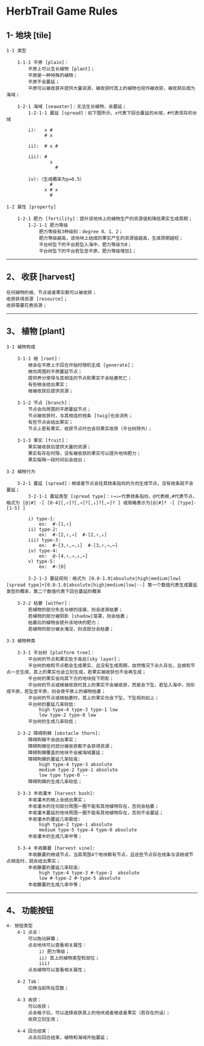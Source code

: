 # HerbTrail Game Rules

## 1- 地块 [tile]

    1-1 类型 

        1-1-1 平原 [plain]：
            平原上可以生长植物 [plant]；
            平原是一种特殊的植物；
            平原不会蔓延；
            平原可以被收获并提供大量资源，被收获时其上的植物也视作被收获，被收获后成为海域；

        1-2-1 海域 [seawater]：无法生长植物，会蔓延；
            1-2-1-1 蔓延 [spread]：如下图所示，x代表下回合蔓延的水域，#代表现存的水域

            i):   x #
                  # x
              
            ii):  # x #

            iii): #
                    x
                      #

            iv):（生成概率为p=0.5）
                    #
                  x # x
                    #

    1-2 属性 [property]

        1-2-1 肥力 [fertility]：提升该地块上的植物生产的资源值和降低果实生成周期；
            1-2-1-1 肥力等级
                肥力等级有3种级别：degree 0、1、2；
                肥力等级越高，该地块上结成的果实产生的资源值越高，生成周期越短；
                平台树坠下的平台若坠入海中，肥力等级为0；
                平台树坠下的平台若坠至平原，肥力等级增加1；


        
***
## 2、 收获 [harvest]

    任何植物的根、节点或者果实都可以被收获；
    收获获得资源 [resource]；
    收获需要花费资源；
***
## 3、 植物 [plant]

    3-1 植物构成

        3-1-1 根 [root]：
            根会在平原上于回合开始时随机生成 [generate]；
            根向周围的平原蔓延节点；
            提供养分使得与其相连的节点和果实不会枯萎死亡；
            有些根会结出果实；
            根被收获后提供资源；

        3-1-2 节点 [branch]：
            节点会向周围的平原蔓延节点；
            节点被收获时，与其相连的枝条 [twig]也会消失；
            有些节点会结出果实；
            节点上若有果实，收获节点时也会将果实收获（平台树除外）；

        3-1-3 果实 [fruit]：
            果实被收获后提供大量的资源；
            果实有存在时限，没有被收获的果实可以提升地块肥力；
            果实每隔一段时间后会结出；
        
    3-2 植物行为

        3-2-1 蔓延 [spread]：根或者节点会往其枝条指向的方向生成节点，没有枝条就不会蔓延；
            3-2-1-1 蔓延类型 [spread type]：↑→↓←代表枝条指向，@代表根,#代表节点，格式为 [@|#] -[ [0-4][,↑]?[,→]?[,↓]?[,←]? ] 或简略表示为[@|#]? -[ [type]-[1-5] ]

            i) type-1:
                ex:  #-[1,↑]
            ii) type-2:
                ex:  #-[2,↑,→]  #-[2,↑,↓]
            iii) type-3:
                ex:  #-[3,↑,→,↓]  #-[3,↑,→,←]
            iv) type-4:
                ex:  @-[4,↑,→,↓,←]
            v) type-5:
                ex:  #-[0]

            3-2-1-2 蔓延规则：格式为 [0.0-1.0|absolute|high|medium|low][spread type]+[0.0-1.0|absolute|high|medium|low|--] 第一个数值代表生成蔓延类型的概率，第二个数值代表下回合蔓延的概率 

        3-2-2 枯萎 [wither]：
            若植物的部分失去与根的连接，则会逐渐枯萎；
            若植物的部分被阴影 [shadow]笼罩，则会枯萎；
            枯萎后的植物会提升该地块的肥力；
            若植物的部分被水淹没，则该部分会枯萎；
    
    3-3 植物种类

        3-3-1 平台树 [platform tree]：
            平台树的节点和果实处于高处[sky layer]；
            平台树的根和节点都会生成果实，且没有生成周期，自然情况下永久存在，且根和节点一旦生成，其上的果实也会立刻生成，若果实被收获也不会再生成；
            平台树的果实会向其下方的地块投下阴影；
            平台树的节点或根被收获时其上的果实不会被收获，而是会下坠，若坠入海中，则形成平原，若坠至平原，则会使平原上的植物枯萎；
            平台树的节点或根枯萎时，其上的果实也会下坠，下坠规则如上；
            平台树的蔓延几率较低:
                high type-4 type-3 type-1 low
                low type-2 type-0 low
            平台树的生成几率较低；
            
        3-3-2 障碍荆棘 [obstacle thorn]:
            障碍荆棘不会结出果实；
            障碍荆棘任何部分被收获都不会获得资源；
            障碍荆棘覆盖的地块不会被海域蔓延；
            障碍荆棘的蔓延几率较高:
                high type-4 type-3 absolute
                medium type-2 type-1 absolute
                low type type-0 --
            障碍荆棘的生成几率较低；

        3-3-3 丰收灌木 [harvest bush]:
            丰收灌木的根上会结出果实；
            丰收灌木的任何部分周围一圈不能有其他植物存在，否则会枯萎；
            丰收灌木蔓延的地块周围一圈不能有其他植物存在，否则不会蔓延；
            丰收灌木的蔓延几率极低:
                high type-2 type-1 absolute
                medium type-5 type-4 type-0 absolute
            丰收灌木的生成几率中等；

        3-3-4 丰收藤蔓 [harvest vine]:
            丰收藤蔓的根或节点，当其周围4个地块都有节点，且这些节点存在枝条与该根或节点相连时，就会结出果实；
            丰收藤蔓的蔓延几率较高:
                high type-4 type-3 #-type-1  absolute
                low #-type-2 #-type-5 absolute              
            丰收藤蔓的生成几率中等； 
***
## 4、 功能按钮
    4- 按钮类型
        4-1 点击：
            可以拖动屏幕；
            点击地块可以查看相关属性：
                i) 肥力等级；
                ii) 其上的植物类型和部位；
                iii)
            点击植物可以查看相关属性；

        4-2 Tab：
            切换当前所在层数；

        4-3 收获：
            可以收获；
            点击格子后，可以选择收获其上的地块或者根或者果实（若存在的话）；
            收获立刻生效；

        4-4 回合结束：
            点击后回合结束，植物和海域开始蔓延；
